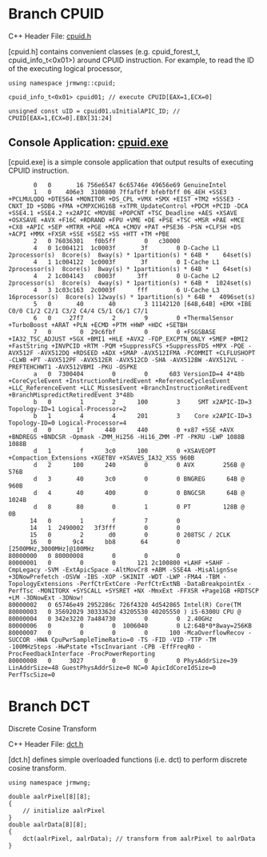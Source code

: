# Branch CPUID

C++ Header File: [cpuid.h](https://github.com/jrmwng/like2016/blob/cpuid/jrmwng/shared/cpuid.h)

[cpuid.h] contains convenient classes (e.g. cpuid_forest_t, cpuid_info_t<0x01>) around CPUID instruction.
For example, to read the ID of the executing logical processor,

    using namespace jrmwng::cpuid;
    
    cpuid_info_t<0x01> cpuid01; // execute CPUID[EAX=1,ECX=0]
    
    unsigned const uID = cpuid01.uInitialAPIC_ID; // CPUID[EAX=1,ECX=0].EBX[31:24]

## Console Application: [cpuid.exe](https://github.com/jrmwng/like2016/blob/cpuid/jrmwng/cpuid)

[cpuid.exe] is a simple console application that output results of executing CPUID instruction.

           0   0       16 756e6547 6c65746e 49656e69 GenuineIntel
           1   0    406e3  3100800 7ffafbff bfebfbff 06_4EH +SSE3 +PCLMULQDQ +DTES64 +MONITOR +DS_CPL +VMX +SMX +EIST +TM2 +SSSE3 -CNXT_ID +SDBG +FMA +CMPXCHG16B +xTPR_UpdateControl +PDCM +PCID -DCA +SSE4.1 +SSE4.2 +x2APIC +MOVBE +POPCNT +TSC_Deadline +AES +XSAVE +OSXSAVE +AVX +F16C +RDRAND +FPU +VME +DE +PSE +TSC +MSR +PAE +MCE +CX8 +APIC +SEP +MTRR +PGE +MCA +CMOV +PAT +PSE36 -PSN +CLFSH +DS +ACPI +MMX +FXSR +SSE +SSE2 +SS +HTT +TM +PBE
           2   0 76036301   f0b5ff        0   c30000
           4   0 1c004121  1c0003f       3f        0 D-Cache L1  2processor(s)  8core(s)  8way(s) * 1partition(s) * 64B *    64set(s)
           4   1 1c004122  1c0003f       3f        0 I-Cache L1  2processor(s)  8core(s)  8way(s) * 1partition(s) * 64B *    64set(s)
           4   2 1c004143   c0003f      3ff        0 U-Cache L2  2processor(s)  8core(s)  4way(s) * 1partition(s) * 64B *  1024set(s)
           4   3 1c03c163  2c0003f      fff        6 U-Cache L3 16processor(s)  8core(s) 12way(s) * 1partition(s) * 64B *  4096set(s)
           5   0       40       40        3 11142120 [64B,64B] +EMX +IBE C0/0 C1/2 C2/1 C3/2 C4/4 C5/1 C6/1 C7/1
           6   0     27f7        2        9        0 +ThermalSensor +TurboBoost +ARAT +PLN +ECMD +PTM +HWP +HDC +SETBH
           7   0        0  29c6fbf        0        0 +FSGSBASE +IA32_TSC_ADJUST +SGX +BMI1 +HLE +AVX2 -FDP_EXCPTN_ONLY +SMEP +BMI2 +FastString +INVPCID +RTM -PQM +SuppressFCS +SuppressFDS +MPX -PQE -AVX512F -AVX512DQ +RDSEED +ADX +SMAP -AVX512IFMA -PCOMMIT +CLFLUSHOPT -CLWB +PT -AVX512PF -AVX512ER -AVX512CD -SHA -AVX512BW -AVX512VL -PREFTEHCHWT1 -AVX512VBMI -PKU -OSPKE
           a   0  7300404        0        0      603 VersionID=4 4*48b +CoreCycleEvent +InstructionRetiredEvent +ReferenceCyclesEvent +LLC_ReferenceEvent +LLC_MissesEvent +BranchInstructionRetiredEvent +BranchMispredictRetiredEvent 3*48b
           b   0        1        2      100        3     SMT x2APIC-ID=3 Topology-ID=1 Logical-Processor=2
           b   1        4        4      201        3    Core x2APIC-ID=3 Topology-ID=0 Logical-Processor=4
           d   0       1f      440      440        0 +x87 +SSE +AVX +BNDREGS +BNDCSR -Opmask -ZMM_Hi256 -Hi16_ZMM -PT -PKRU -LWP 1088B 1088B
           d   1        f      3c0      100        0 +XSAVEOPT +Compaction_Extensions +XGETBV +XSAVES_IA32_XSS 960B
           d   2      100      240        0        0 AVX        256B @  576B
           d   3       40      3c0        0        0 BNGREG      64B @  960B
           d   4       40      400        0        0 BNGCSR      64B @ 1024B
           d   8       80        0        1        0 PT         128B @    0B
          14   0        1        f        7        0
          14   1  2490002   3f3fff        0        0
          15   0        2       d0        0        0 208TSC / 2CLK
          16   0      9c4      bb8       64        0 [2500MHz,3000MHz]@100MHz
    80000000   0 80000008        0        0        0
    80000001   0        0        0      121 2c100800 +LAHF +SAHF -CmpLegacy -SVM -ExtApicSpace -AltMovCr8 +ABM -SSE4A -MisAlignSse +3DNowPrefetch -OSVW -IBS -XOP -SKINIT -WDT -LWP -FMA4 -TBM -TopologyExtensions -PerfCtrExtCore -PerfCtrExtNB -DataBreakpointEx -PerfTsc -MONITORX +SYSCALL +SYSRET +NX -MmxExt -FFXSR +Page1GB +RDTSCP +LM -3DNowExt -3DNow!
    80000002   0 65746e49 2952286c 726f4320 4d542865 Intel(R) Core(TM
    80000003   0 35692029 3033362d 43205530 40205550 ) i5-6300U CPU @
    80000004   0 342e3220 7a484730        0        0  2.40GHz
    80000006   0        0        0  1006040        0 L2:64B*0*8way=256KB
    80000007   0        0        0        0      100 -McaOverflowRecov -SUCCOR -HWA CpuPwrSampleTimeRatio=0 -TS -FID -VID -TTP -TM -100MHzSteps -HwPstate +TscInvariant -CPB -EffFreqR0 -ProcFeedbackInterface -ProcPowerReporting
    80000008   0     3027        0        0        0 PhysAddrSize=39 LinAddrSize=48 GuestPhysAddrSize=0 NC=0 ApicIdCoreIdSize=0 PerfTscSize=0

# Branch DCT

Discrete Cosine Transform

C++ Header File: [dct.h](https://github.com/jrmwng/like2016/blob/dct/jrmwng/shared/dct.h)

[dct.h] defines simple overloaded functions (i.e. dct) to perform discrete cosine transform.

    using namespace jrmwng;
    
    double aalrPixel[8][8];
    {
        // initialize aalrPixel
    }
    double aalrData[8][8];
    {
        dct(aalrPixel, aalrData); // transform from aalrPixel to aalrData
    }
